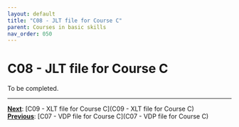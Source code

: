 ```yaml
---
layout: default
title: "C08 - JLT file for Course C"
parent: Courses in basic skills
nav_order: 050
---
```


# C08 - JLT file for Course C

To be completed.  




---
**<u>Next</u>**: [C09 - XLT file for Course C](C09 - XLT file for Course C)   
**<u>Previous</u>**: [C07 - VDP file for Course C](C07 - VDP file for Course C)  
